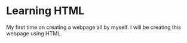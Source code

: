 # Learning HTML
My first time on creating a webpage all by myself. I will be creating this webpage using HTML.
